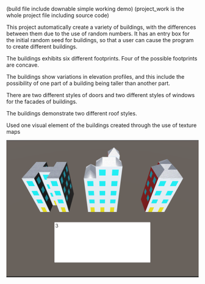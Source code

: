 (build file include downable simple working demo) (project_work is the whole project file including source code)

This project automatically create a variety of buildings, with the differences between them due to the use of random numbers. It has an entry box for the initial random seed for buildings, so that a user can cause the program to create different buildings.

The buildings exhibits six different footprints. Four of the possible footprints are concave.

The buildings show variations in elevation profiles, and this include the possibility of one part of a building being taller than another part.

There are two different styles of doors and two different styles of windows for the facades of buildings.

The buildings demonstrate two different roof styles. 

Used one visual element of the buildings created through the use of texture maps


![sample](/project2/sample.png)
